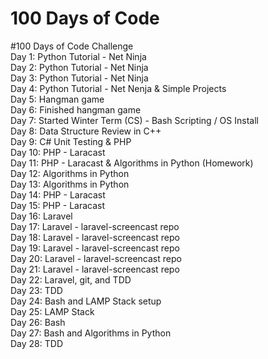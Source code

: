 # 100 Days of Code

#100 Days of Code Challenge  
Day 1: Python Tutorial - Net Ninja  
Day 2: Python Tutorial - Net Ninja  
Day 3: Python Tutorial - Net Ninja  
Day 4: Python Tutorial - Net Nenja & Simple Projects  
Day 5: Hangman game  
Day 6: Finished hangman game  
Day 7: Started Winter Term (CS) - Bash Scripting / OS Install  
Day 8: Data Structure Review in C++  
Day 9: C# Unit Testing & PHP  
Day 10: PHP - Laracast  
Day 11: PHP - Laracast & Algorithms in Python (Homework)  
Day 12: Algorithms in Python  
Day 13: Algorithms in Python  
Day 14: PHP - Laracast  
Day 15: PHP - Laracast  
Day 16: Laravel  
Day 17: Laravel - laravel-screencast repo  
Day 18: Laravel - laravel-screencast repo  
Day 19: Laravel - laravel-screencast repo  
Day 20: Laravel - laravel-screencast repo    
Day 21: Laravel - laravel-screencast repo  
Day 22: Laravel, git, and TDD  
Day 23: TDD  
Day 24: Bash and LAMP Stack setup  
Day 25: LAMP Stack  
Day 26: Bash  
Day 27: Bash and Algorithms in Python  
Day 28: TDD  

